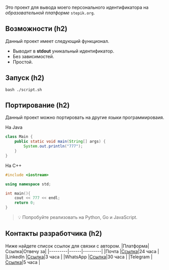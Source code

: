 
Это проект для вывода моего персонального идентификатора на *образовательной платформе* `stepik.org`.
## Возможности (h2)
Данный проект имеет следующий функционал.
* Выводит в **stdout** уникальный идентификатор.
* Без зависимостей.
* Простой.
## Запуск (h2)
```
bash ./script.sh
```
## Портирование (h2)
Данный проект можно портировать на другие языки программироваия.

На Java
```Java
class Main {
	public static void main(String[] args) {
		System.out.println("777");
	}
}
```
На C++
```C++
#include <iostream>

using namespace std;

int main(){
	cout << 777 << endl;
	return 0;
}
```
> :bulb: Попробуйте реализовать на Python, Go и JavaScript.
## Контакты разработчика (h2)
Ниже найдете список ссылок для связки с автором.
|Платформа|Ссылка|Отвечу за|
|---------|------|---------|
|Почта    |[Ссылка](https://guides.hexlet.io/ru/markdown/)|24 часа  |
|LinkedIn |[Ссылка](https://guides.hexlet.io/ru/markdown/)|3 часа   |
|WhatsApp |[Ссылка](https://guides.hexlet.io/ru/markdown/)|30 часа  |
|Telegram |[Ссылка](https://guides.hexlet.io/ru/markdown/)|5 часа   |
